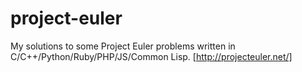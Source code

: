 # project-euler

My solutions to some Project Euler problems written in C/C++/Python/Ruby/PHP/JS/Common Lisp. [http://projecteuler.net/]

[http://projecteuler.net/]: http://projecteuler.net/
